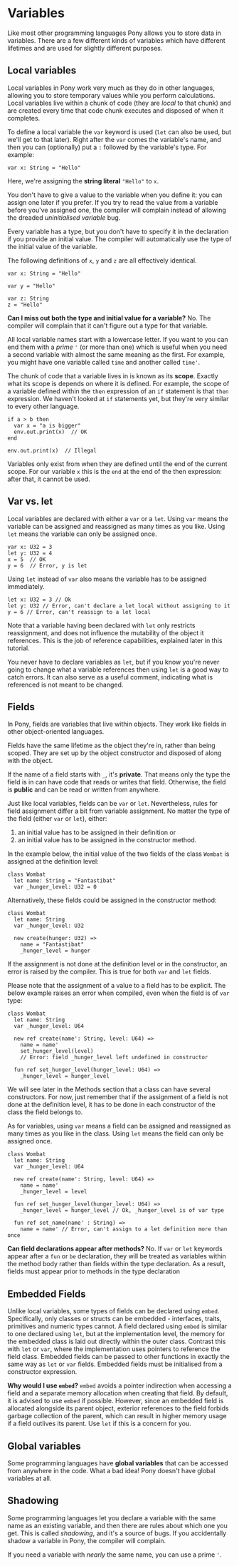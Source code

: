 # Variables

Like most other programming languages Pony allows you to store data in variables. There are a few different kinds of variables which have different lifetimes and are used for slightly different purposes.

## Local variables

Local variables in Pony work very much as they do in other languages, allowing you to store temporary values while you perform calculations. Local variables live within a chunk of code (they are _local_ to that chunk) and are created every time that code chunk executes and disposed of when it completes.

To define a local variable the `var` keyword is used (`let` can also be used, but we'll get to that later). Right after the `var` comes the variable's name, and then you can (optionally) put a `:` followed by the variable's type. For example:

```pony
var x: String = "Hello"
```

Here, we're assigning the __string literal__ `"Hello"` to `x`.

You don't have to give a value to the variable when you define it: you can assign one later if you prefer. If you try to read the value from a variable before you've assigned one, the compiler will complain instead of allowing the dreaded _uninitialised variable_ bug.

Every variable has a type, but you don't have to specify it in the declaration if you provide an initial value. The compiler will automatically use the type of the initial value of the variable.

The following definitions of `x`, `y` and `z` are all effectively identical.

```pony
var x: String = "Hello"

var y = "Hello"

var z: String
z = "Hello"
```

__Can I miss out both the type and initial value for a variable?__ No. The compiler will complain that it can't figure out a type for that variable.

All local variable names start with a lowercase letter. If you want to you can end them with a _prime_ `'` (or more than one) which is useful when you need a second variable with almost the same meaning as the first. For example, you might have one variable called `time` and another called `time'`.

The chunk of code that a variable lives in is known as its __scope__. Exactly what its scope is depends on where it is defined. For example, the scope of a variable defined within the `then` expression of an `if` statement is that `then` expression. We haven't looked at `if` statements yet, but they're very similar to every other language.

```pony
if a > b then
  var x = "a is bigger"
  env.out.print(x)  // OK
end

env.out.print(x)  // Illegal
```

Variables only exist from when they are defined until the end of the current scope. For our variable `x` this is the `end` at the end of the then expression: after that, it cannot be used.

## Var vs. let

Local variables are declared with either a `var` or a `let`. Using `var` means the variable can be assigned and reassigned as many times as you like. Using `let` means the variable can only be assigned once.

```pony
var x: U32 = 3
let y: U32 = 4
x = 5  // OK
y = 6  // Error, y is let
```

Using `let` instead of `var` also means the variable has to be assigned immediately.

```pony
let x: U32 = 3 // Ok
let y: U32 // Error, can't declare a let local without assigning to it
y = 6 // Error, can't reassign to a let local
```

Note that a variable having been declared with `let` only restricts reassignment, and does not influence the mutability of the object it references. This is the job of reference capabilities, explained later in this tutorial.

You never have to declare variables as `let`, but if you know you're never going to change what a variable references then using `let` is a good way to catch errors. It can also serve as a useful comment, indicating what is referenced is not meant to be changed.

## Fields

In Pony, fields are variables that live within objects. They work like fields in other object-oriented languages.

Fields have the same lifetime as the object they're in, rather than being scoped. They are set up by the object constructor and disposed of along with the object.

If the name of a field starts with `_`, it's __private__. That means only the type the field is in can have code that reads or writes that field. Otherwise, the field is __public__ and can be read or written from anywhere.

Just like local variables, fields can be `var` or `let`. Nevertheless, rules for field assignment differ a bit from variable assignment. No matter the type of the field (either `var` or `let`), either:

1. an initial value has to be assigned in their definition or
2. an initial value has to be assigned in the constructor method.

In the example below, the initial value of the two fields of the class `Wombat` is assigned at the definition level:

```pony
class Wombat
  let name: String = "Fantastibat"
  var _hunger_level: U32 = 0
```

Alternatively, these fields could be assigned in the constructor method:

```pony
class Wombat
  let name: String
  var _hunger_level: U32

  new create(hunger: U32) =>
    name = "Fantastibat"
    _hunger_level = hunger
```

If the assignment is not done at the definition level or in the constructor, an error is raised by the compiler. This is true for both `var` and `let` fields.

Please note that the assignment of a value to a field has to be explicit. The below example raises an error when compiled, even when the field is of `var` type:

```pony
class Wombat
  let name: String
  var _hunger_level: U64

  new ref create(name': String, level: U64) =>
    name = name'
    set_hunger_level(level)
    // Error: field _hunger_level left undefined in constructor

  fun ref set_hunger_level(hunger_level: U64) =>
    _hunger_level = hunger_level
```

We will see later in the Methods section that a class can have several constructors. For now, just remember that if the assignment of a field is not done at the definition level, it has to be done in each constructor of the class the field belongs to.

As for variables, using `var` means a field can be assigned and reassigned as many times as you like in the class. Using `let` means the field can only be assigned once.

```pony
class Wombat
  let name: String
  var _hunger_level: U64

  new ref create(name': String, level: U64) =>
    name = name'
    _hunger_level = level

  fun ref set_hunger_level(hunger_level: U64) =>
    _hunger_level = hunger_level // Ok, _hunger_level is of var type

  fun ref set_name(name' : String) =>
    name = name' // Error, can't assign to a let definition more than once
```

__Can field declarations appear after methods?__ No. If `var` or `let` keywords appear after a `fun` or `be` declaration, they will be treated as variables within the method body rather than fields within the type declaration. As a result, fields must appear prior to methods in the type declaration

## Embedded Fields

Unlike local variables, some types of fields can be declared using `embed`. Specifically, only classes or structs can be embedded - interfaces, traits, primitives and numeric types cannot. A field declared using `embed` is similar to one declared using `let`, but at the implementation level, the memory for the embedded class is laid out directly within the outer class. Contrast this with `let` or `var`, where the implementation uses pointers to reference the field class. Embedded fields can be passed to other functions in exactly the same way as `let` or `var` fields. Embedded fields must be initialised from a constructor expression.

__Why would I use `embed`?__ `embed` avoids a pointer indirection when accessing a field and a separate memory allocation when creating that field. By default, it is advised to use `embed` if possible. However, since an embedded field is allocated alongside its parent object, exterior references to the field forbids garbage collection of the parent, which can result in higher memory usage if a field outlives its parent. Use `let` if this is a concern for you.

## Global variables

Some programming languages have __global variables__ that can be accessed from anywhere in the code. What a bad idea! Pony doesn't have global variables at all.

## Shadowing

Some programming languages let you declare a variable with the same name as an existing variable, and then there are rules about which one you get. This is called _shadowing_, and it's a source of bugs. If you accidentally shadow a variable in Pony, the compiler will complain.

If you need a variable with _nearly_ the same name, you can use a prime `'`.
